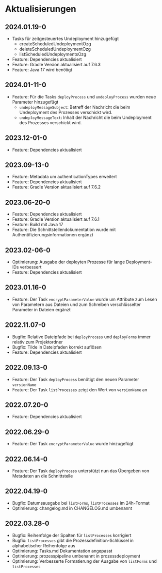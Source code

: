 # Aktualisierungen

## 2024.01.19-0
- Tasks für zeitgesteuertes Undeployment hinzugefügt
  - createScheduledUndeploymentOzg
  - deleteScheduledUndeploymentOzg
  - listScheduledUndeploymentsOzg
- Feature: Dependencies aktualisiert
- Feature: Gradle Version aktualisiert auf 7.6.3
- Feature: Java 17 wird benötigt

## 2024.01-11-0
- Feature: Für die Tasks `deployProcess` und `undeployProcess` wurden neue Parameter hinzugefügt
  - `undeployMessageSubject`: Betreff der Nachricht die beim Undeployment des Prozesses verschickt wird.
  - `undeployMessageText`: Inhalt der Nachricht die beim Undeployment des Prozesses verschickt wird.

## 2023.12-01-0
- Feature: Dependencies aktualisiert

## 2023.09-13-0
- Feature: Metadata um authenticationTypes erweitert
- Feature: Dependencies aktualisiert
- Feature: Gradle Version aktualisiert auf 7.6.2

## 2023.06-20-0
- Feature: Dependencies aktualisiert
- Feature: Gradle Version aktualisiert auf 7.6.1
- Feature: Build mit Java 17
- Feature: Die Schnittstellendokumentation wurde mit Authentifizierungsinformationen ergänzt

## 2023.02-06-0
- Optimierung: Ausgabe der deployten Prozesse für lange Deployment-IDs verbessert
- Feature: Dependencies aktualisiert

## 2023.01.16-0
- Feature: Der Task `encryptParameterValue` wurde um Attribute zum Lesen von Parametern aus Dateien
  und zum Schreiben verschlüsselter Parameter in Dateien ergänzt

## 2022.11.07-0
- Bugfix: Relative Dateipfade bei `deployProcess` und `deployForms` immer relativ zum Projektordner
- Bugfix: Tilde in Dateipfaden korrekt auflösen
- Feature: Dependencies aktualisiert

## 2022.09.13-0
- Feature: Der Task `deployProcess` benötigt den neuen Parameter `versionName`
- Feature: Der Task `listProcesses` zeigt den Wert von `versionName` an

## 2022.07.20-0
- Feature: Dependencies aktualisiert 

## 2022.06.29-0
- Feature: Der Task `encryptParameterValue` wurde hinzugefügt

## 2022.06.14-0
- Feature: Der Task `deployProcess` unterstützt nun das Übergeben von Metadaten an die Schnittstelle

## 2022.04.19-0
- Bugfix: Datumsausgabe bei `listForms`, `listProcesses` im 24h-Format
- Optimierung: changelog.md in CHANGELOG.md umbenannt

## 2022.03.28-0
- Bugfix: Reihenfolge der Spalten für `listProcesses` korrigiert
- Bugfix: `listProcesses` gibt die Prozessdefinition-Schlüssel in alphabetischer Reihenfolge aus
- Optimierung: Tasks.md Dokumentation angepasst
- Optimierung: prozesspipeline umbenannt in prozessdeployment
- Optimierung: Verbesserte Formatierung der Ausgabe von `listForms` und `listProcesses`

